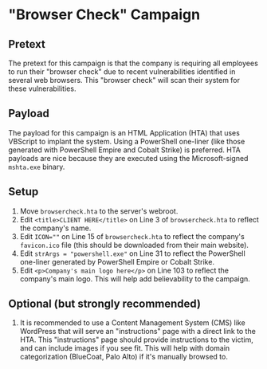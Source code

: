 # "Browser Check" Campaign
## Pretext
The pretext for this campaign is that the company is requiring all employees to run their "browser check" due to recent vulnerabilities identified in several web browsers. This "browser check" will scan their system for these vulnerabilities.
## Payload
The payload for this campaign is an HTML Application (HTA) that uses VBScript to implant the system. Using a PowerShell one-liner (like those generated with PowerShell Empire and Cobalt Strike) is preferred. HTA payloads are nice because they are executed using the Microsoft-signed `mshta.exe` binary.
## Setup
1. Move `browsercheck.hta` to the server's webroot.
2. Edit `<title>CLIENT HERE</title>` on Line 3 of `browsercheck.hta` to reflect the company's name.
3. Edit `ICON=""` on Line 15 of `browsercheck.hta` to reflect the company's `favicon.ico` file (this should be downloaded from their main website).
4. Edit `strArgs = "powershell.exe"` on Line 31 to reflect the PowerShell one-liner generated by PowerShell Empire or Cobalt Strike.
5. Edit `<p>Company's main logo here</p>` on Line 103 to reflect the company's main logo. This will help add believability to the campaign.
## Optional (but strongly recommended)
1. It is recommended to use a Content Management System (CMS) like WordPress that will serve an "instructions" page with a direct link to the HTA. This "instructions" page should provide instructions to the victim, and can include images if you see fit. This will help with domain categorization (BlueCoat, Palo Alto) if it's manually browsed to.
